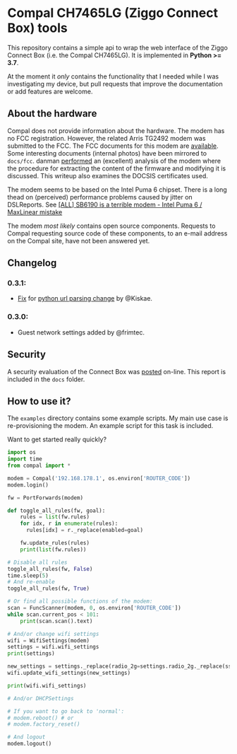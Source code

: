 Compal CH7465LG (Ziggo Connect Box) tools
=============================================

This repository contains a simple api to wrap the web interface of the Ziggo Connect Box (i.e. the
Compal CH7465LG). It is implemented in **Python >= 3.7**.

At the moment it *only* contains the functionality that I needed while I was investigating my
device, but pull requests that improve the documentation or add features are welcome.

About the hardware
------------------
Compal does not provide information about the hardware. The modem has no FCC registration.
However, the related Arris TG2492 modem was submitted to the FCC. The FCC documents for this
modem are [available][0]. Some interesting documents (internal photos) have been mirrored to
`docs/fcc`.
danman [performed][2] an (excellent) analysis of the modem where the procedure for extracting
the content of the firmware and modifying it is discussed. This writeup also examines the
DOCSIS certificates used.

The modem seems to be based on the Intel Puma 6 chipset. There is a long thead on (perceived)
performance problems caused by jitter on DSLReports. See [[ALL] SB6190 is a terrible modem - Intel Puma 6 / MaxLinear mistake][1]


The modem *most likely* contains open source components. Requests to Compal requesting source
code of these components, to an e-mail address on the Compal site, have not been answered yet.

[0]: https://fccid.io/UIDTG2492
[1]: https://www.dslreports.com/forum/r31079834-ALL-SB6190-is-a-terrible-modem-Intel-Puma-6-MaxLinear-mistake
[2]: https://blog.danman.eu/about-adding-a-static-route-to-my-docsis-modem/

Changelog
---------

### 0.3.1:
  * [Fix](https://github.com/ties/compal_CH7465LG_py/pull/26) for [python url parsing change](https://bugs.python.org/issue42967) by @Kiskae.

### 0.3.0:
  * Guest network settings added by @frimtec.

Security
--------
A security evaluation of the Connect Box was [posted](https://packetstormsecurity.com/files/137996/compalch7465lglc-bypassexec.txt)
on-line. This report is included in the `docs` folder.

How to use it?
--------------
The `examples` directory contains some example scripts. My main use case is re-provisioning the
modem. An example script for this task is included.

Want to get started really quickly?
```python
import os
import time
from compal import *

modem = Compal('192.168.178.1', os.environ['ROUTER_CODE'])
modem.login()

fw = PortForwards(modem)

def toggle_all_rules(fw, goal):
	rules = list(fw.rules)
	for idx, r in enumerate(rules):
	  rules[idx] = r._replace(enabled=goal)

	fw.update_rules(rules)
	print(list(fw.rules))

# Disable all rules
toggle_all_rules(fw, False)
time.sleep(5)
# And re-enable
toggle_all_rules(fw, True)

# Or find all possible functions of the modem:
scan = FuncScanner(modem, 0, os.environ['ROUTER_CODE'])
while scan.current_pos < 101:
	print(scan.scan().text)

# And/or change wifi settings
wifi = WifiSettings(modem)
settings = wifi.wifi_settings
print(settings)

new_settings = settings._replace(radio_2g=settings.radio_2g._replace(ssid='api_works'))
wifi.update_wifi_settings(new_settings)

print(wifi.wifi_settings)

# And/or DHCPSettings

# If you want to go back to 'normal':
# modem.reboot() # or
# modem.factory_reset()

# And logout
modem.logout()
```
